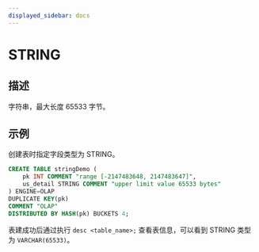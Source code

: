 ```yaml
---
displayed_sidebar: docs
---
```


# STRING

## 描述

字符串，最大长度 65533 字节。

## 示例

创建表时指定字段类型为 STRING。

```sql
CREATE TABLE stringDemo (
    pk INT COMMENT "range [-2147483648, 2147483647]",
    us_detail STRING COMMENT "upper limit value 65533 bytes"
) ENGINE=OLAP 
DUPLICATE KEY(pk)
COMMENT "OLAP"
DISTRIBUTED BY HASH(pk) BUCKETS 4;
```

表建成功后通过执行 `desc <table_name>;` 查看表信息，可以看到 STRING 类型为 `VARCHAR(65533)`。
